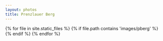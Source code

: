 ```yaml
---
layout: photos
title: Prenzlauer Berg
---
```


<div class="gallery">
  {% for file in site.static_files %}
    {% if file.path contains 'images/pberg' %}
        <img src="/img/blank.png" alt="" data-echo="{{ file.path }}">
    {% endif %}
 {% endfor %}
</div>